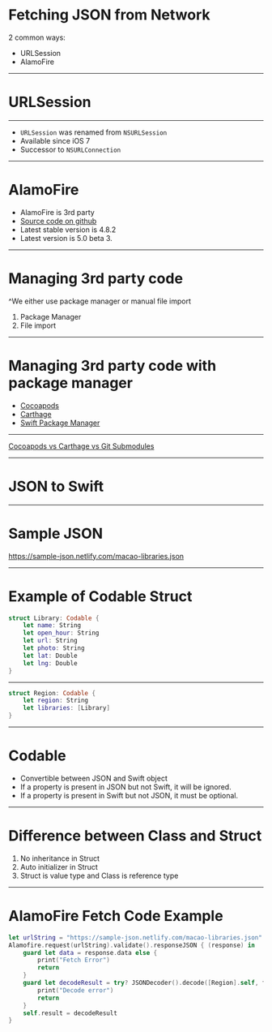 # Fetching JSON from Network

2 common ways:

- URLSession
- AlamoFire

----

# URLSession

----

- `URLSession` was renamed from `NSURLSession`
- Available since iOS 7
- Successor to `NSURLConnection`

----


# AlamoFire

- AlamoFire is 3rd party
- [Source code on github](https://github.com/Alamofire/Alamofire/)
- Latest stable version is 4.8.2
- Latest version is 5.0 beta 3.

----



# Managing 3rd party code

^We either use package manager or manual file import

1. Package Manager
2. File import

----

# Managing 3rd party code with package manager

- [Cocoapods](https://cocoapods.org)
- [Carthage](https://github.com/Carthage/Carthage)
- [Swift Package Manager](https://swift.org/package-manager/)

----

[Cocoapods vs Carthage vs Git Submodules](https://reallifeprogramming.com/carthage-vs-cocoapods-vs-git-submodules-9dc341ec6710)

----

# JSON to Swift

----

# Sample JSON

https://sample-json.netlify.com/macao-libraries.json

----

# Example of Codable Struct

```swift
struct Library: Codable {
    let name: String
    let open_hour: String
    let url: String
    let photo: String
    let lat: Double
    let lng: Double
}
```

----

```swift
struct Region: Codable {
    let region: String
    let libraries: [Library]
}
```

----

# Codable

- Convertible between JSON and Swift object
- If a property is present in JSON but not Swift, it will be ignored.
- If a property is present in Swift but not JSON, it must be optional.

----

# Difference between Class and Struct

1. No inheritance in Struct
2. Auto initializer in Struct
3. Struct is value type and Class is reference type

----

# AlamoFire Fetch Code Example

```swift
let urlString = "https://sample-json.netlify.com/macao-libraries.json"
Alamofire.request(urlString).validate().responseJSON { (response) in
    guard let data = response.data else {
        print("Fetch Error")
        return
    }
    guard let decodeResult = try? JSONDecoder().decode([Region].self, from: data) else {
        print("Decode error")
        return
    }
    self.result = decodeResult
}
```